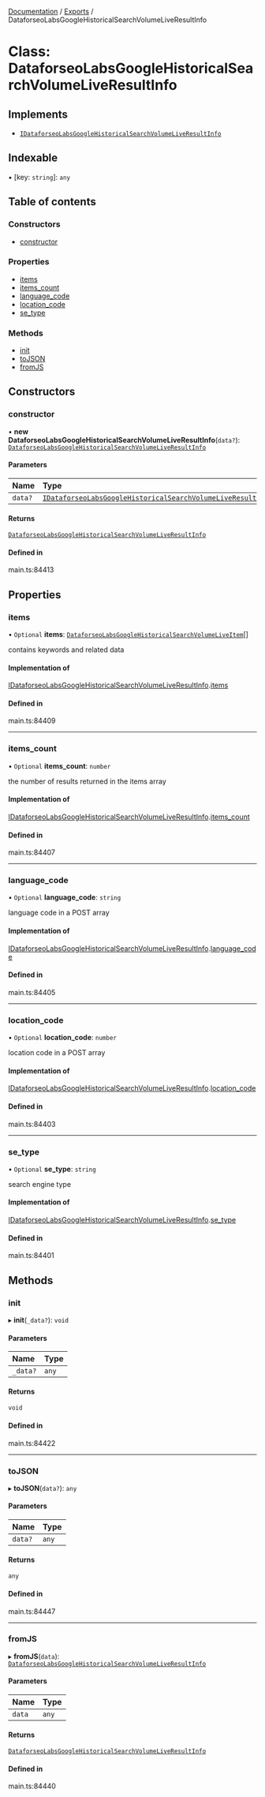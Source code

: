 [Documentation](../README.md) / [Exports](../modules.md) / DataforseoLabsGoogleHistoricalSearchVolumeLiveResultInfo

# Class: DataforseoLabsGoogleHistoricalSearchVolumeLiveResultInfo

## Implements

- [`IDataforseoLabsGoogleHistoricalSearchVolumeLiveResultInfo`](../interfaces/IDataforseoLabsGoogleHistoricalSearchVolumeLiveResultInfo.md)

## Indexable

▪ [key: `string`]: `any`

## Table of contents

### Constructors

- [constructor](DataforseoLabsGoogleHistoricalSearchVolumeLiveResultInfo.md#constructor)

### Properties

- [items](DataforseoLabsGoogleHistoricalSearchVolumeLiveResultInfo.md#items)
- [items\_count](DataforseoLabsGoogleHistoricalSearchVolumeLiveResultInfo.md#items_count)
- [language\_code](DataforseoLabsGoogleHistoricalSearchVolumeLiveResultInfo.md#language_code)
- [location\_code](DataforseoLabsGoogleHistoricalSearchVolumeLiveResultInfo.md#location_code)
- [se\_type](DataforseoLabsGoogleHistoricalSearchVolumeLiveResultInfo.md#se_type)

### Methods

- [init](DataforseoLabsGoogleHistoricalSearchVolumeLiveResultInfo.md#init)
- [toJSON](DataforseoLabsGoogleHistoricalSearchVolumeLiveResultInfo.md#tojson)
- [fromJS](DataforseoLabsGoogleHistoricalSearchVolumeLiveResultInfo.md#fromjs)

## Constructors

### constructor

• **new DataforseoLabsGoogleHistoricalSearchVolumeLiveResultInfo**(`data?`): [`DataforseoLabsGoogleHistoricalSearchVolumeLiveResultInfo`](DataforseoLabsGoogleHistoricalSearchVolumeLiveResultInfo.md)

#### Parameters

| Name | Type |
| :------ | :------ |
| `data?` | [`IDataforseoLabsGoogleHistoricalSearchVolumeLiveResultInfo`](../interfaces/IDataforseoLabsGoogleHistoricalSearchVolumeLiveResultInfo.md) |

#### Returns

[`DataforseoLabsGoogleHistoricalSearchVolumeLiveResultInfo`](DataforseoLabsGoogleHistoricalSearchVolumeLiveResultInfo.md)

#### Defined in

main.ts:84413

## Properties

### items

• `Optional` **items**: [`DataforseoLabsGoogleHistoricalSearchVolumeLiveItem`](DataforseoLabsGoogleHistoricalSearchVolumeLiveItem.md)[]

contains keywords and related data

#### Implementation of

[IDataforseoLabsGoogleHistoricalSearchVolumeLiveResultInfo](../interfaces/IDataforseoLabsGoogleHistoricalSearchVolumeLiveResultInfo.md).[items](../interfaces/IDataforseoLabsGoogleHistoricalSearchVolumeLiveResultInfo.md#items)

#### Defined in

main.ts:84409

___

### items\_count

• `Optional` **items\_count**: `number`

the number of results returned in the items array

#### Implementation of

[IDataforseoLabsGoogleHistoricalSearchVolumeLiveResultInfo](../interfaces/IDataforseoLabsGoogleHistoricalSearchVolumeLiveResultInfo.md).[items_count](../interfaces/IDataforseoLabsGoogleHistoricalSearchVolumeLiveResultInfo.md#items_count)

#### Defined in

main.ts:84407

___

### language\_code

• `Optional` **language\_code**: `string`

language code in a POST array

#### Implementation of

[IDataforseoLabsGoogleHistoricalSearchVolumeLiveResultInfo](../interfaces/IDataforseoLabsGoogleHistoricalSearchVolumeLiveResultInfo.md).[language_code](../interfaces/IDataforseoLabsGoogleHistoricalSearchVolumeLiveResultInfo.md#language_code)

#### Defined in

main.ts:84405

___

### location\_code

• `Optional` **location\_code**: `number`

location code in a POST array

#### Implementation of

[IDataforseoLabsGoogleHistoricalSearchVolumeLiveResultInfo](../interfaces/IDataforseoLabsGoogleHistoricalSearchVolumeLiveResultInfo.md).[location_code](../interfaces/IDataforseoLabsGoogleHistoricalSearchVolumeLiveResultInfo.md#location_code)

#### Defined in

main.ts:84403

___

### se\_type

• `Optional` **se\_type**: `string`

search engine type

#### Implementation of

[IDataforseoLabsGoogleHistoricalSearchVolumeLiveResultInfo](../interfaces/IDataforseoLabsGoogleHistoricalSearchVolumeLiveResultInfo.md).[se_type](../interfaces/IDataforseoLabsGoogleHistoricalSearchVolumeLiveResultInfo.md#se_type)

#### Defined in

main.ts:84401

## Methods

### init

▸ **init**(`_data?`): `void`

#### Parameters

| Name | Type |
| :------ | :------ |
| `_data?` | `any` |

#### Returns

`void`

#### Defined in

main.ts:84422

___

### toJSON

▸ **toJSON**(`data?`): `any`

#### Parameters

| Name | Type |
| :------ | :------ |
| `data?` | `any` |

#### Returns

`any`

#### Defined in

main.ts:84447

___

### fromJS

▸ **fromJS**(`data`): [`DataforseoLabsGoogleHistoricalSearchVolumeLiveResultInfo`](DataforseoLabsGoogleHistoricalSearchVolumeLiveResultInfo.md)

#### Parameters

| Name | Type |
| :------ | :------ |
| `data` | `any` |

#### Returns

[`DataforseoLabsGoogleHistoricalSearchVolumeLiveResultInfo`](DataforseoLabsGoogleHistoricalSearchVolumeLiveResultInfo.md)

#### Defined in

main.ts:84440
